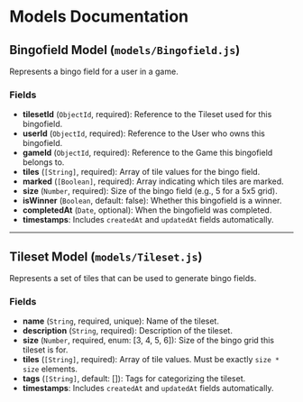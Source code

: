 # Models Documentation

## Bingofield Model (`models/Bingofield.js`)

Represents a bingo field for a user in a game.

### Fields

- **tilesetId** (`ObjectId`, required): Reference to the Tileset used for this bingofield.
- **userId** (`ObjectId`, required): Reference to the User who owns this bingofield.
- **gameId** (`ObjectId`, required): Reference to the Game this bingofield belongs to.
- **tiles** (`[String]`, required): Array of tile values for the bingo field.
- **marked** (`[Boolean]`, required): Array indicating which tiles are marked.
- **size** (`Number`, required): Size of the bingo field (e.g., 5 for a 5x5 grid).
- **isWinner** (`Boolean`, default: false): Whether this bingofield is a winner.
- **completedAt** (`Date`, optional): When the bingofield was completed.
- **timestamps**: Includes `createdAt` and `updatedAt` fields automatically.

---

## Tileset Model (`models/Tileset.js`)

Represents a set of tiles that can be used to generate bingo fields.

### Fields

- **name** (`String`, required, unique): Name of the tileset.
- **description** (`String`, required): Description of the tileset.
- **size** (`Number`, required, enum: [3, 4, 5, 6]): Size of the bingo grid this tileset is for.
- **tiles** (`[String]`, required): Array of tile values. Must be exactly `size * size` elements.
- **tags** (`[String]`, default: []): Tags for categorizing the tileset.
- **timestamps**: Includes `createdAt` and `updatedAt` fields automatically.
